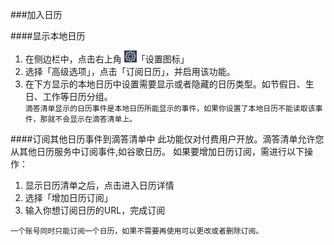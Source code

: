 ###加入日历


####显示本地日历
1. 在侧边栏中，点击右上角 <img src="/images/image4131.png" title="设置" width="20" />「设置图标」
2. 选择「高级选项」，点击「订阅日历」，并启用该功能。
3. 在下方显示的本地日历中设置需要显示或者隐藏的日历类型。如节假日、生日、工作等日历分组。
<br >`滴答清单显示的日历事件是本地日历所能显示的事件，如果你设置了本地日历不能读取该事件，那就不会显示在滴答清单上。`

####订阅其他日历事件到滴答清单中
此功能仅对付费用户开放。滴答清单允许您从其他日历服务中订阅事件,如谷歌日历。
如果要增加日历订阅，需进行以下操作：
1. 显示日历清单之后，点击进入日历详情
2. 选择「增加日历订阅」
3. 输入你想订阅日历的URL，完成订阅

`一个账号同时只能订阅一个日历，如果不需要再使用可以更改或者删除订阅。`
